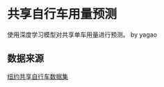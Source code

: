# 共享自行车用量预测
使用深度学习模型对共享单车用量进行预测。
by yagao

## 数据来源
[纽约共享自行车数据集](https://github.com/toddwschneider/nyc-citibike-data)